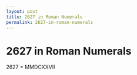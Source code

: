 ```yaml
---
layout: post
title: 2627 in Roman Numerals
permalink: 2627-in-roman-numerals
---
```


# 2627 in Roman Numerals

2627 = MMDCXXVII
